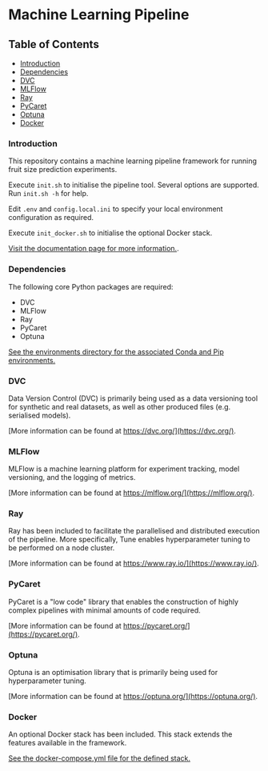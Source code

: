 # Machine Learning Pipeline

## Table of Contents  

* [Introduction](#introduction)<a name="introduction"/>
* [Dependencies](#dependencies)<a name="dependencies"/>
* [DVC](#dvc)<a name="dvc"/>
* [MLFlow](#mlflow)<a name="mlflow"/>
* [Ray](#ray)<a name="ray"/>
* [PyCaret](#pycaret)<a name="pycaret"/>
* [Optuna](#optuna)<a name="optuna"/>
* [Docker](#docker)<a name="docker"/>

### Introduction

This repository contains a machine learning pipeline framework for running fruit size prediction experiments.

Execute `init.sh` to initialise the pipeline tool. Several options are supported. Run `init.sh -h` for help.

Edit `.env` and `config.local.ini` to specify your local environment configuration as required.

Execute `init_docker.sh` to initialise the optional Docker stack.

[Visit the documentation page for more information.](https://planttech.atlassian.net/wiki/spaces/EK3/pages/9994731521/User+manual).

### Dependencies

The following core Python packages are required:

* DVC
* MLFlow
* Ray
* PyCaret
* Optuna

[See the environments directory for the associated Conda and Pip environments.](environments)

### DVC

Data Version Control (DVC) is primarily being used as a data versioning tool for synthetic and real datasets, as well as other produced files (e.g. serialised models).

[More information can be found at https://dvc.org/](https://dvc.org/).

### MLFlow

MLFlow is a machine learning platform for experiment tracking, model versioning, and the logging of metrics.

[More information can be found at https://mlflow.org/](https://mlflow.org/).

### Ray

Ray has been included to facilitate the parallelised and distributed execution of the pipeline. More specifically, Tune enables hyperparameter tuning to be performed on a node cluster.

[More information can be found at https://www.ray.io/](https://www.ray.io/).

### PyCaret

PyCaret is a "low code" library that enables the construction of highly complex pipelines with minimal amounts of code required.

[More information can be found at https://pycaret.org/](https://pycaret.org/).

### Optuna

Optuna is an optimisation library that is primarily being used for hyperparameter tuning.

[More information can be found at https://optuna.org/](https://optuna.org/).

### Docker

An optional Docker stack has been included. This stack extends the features available in the framework.

[See the docker-compose.yml file for the defined stack.](docker-compose.yml)
